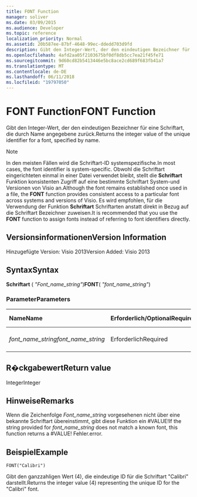 ```yaml
---
title: FONT Function
manager: soliver
ms.date: 03/09/2015
ms.audience: Developer
ms.topic: reference
localization_priority: Normal
ms.assetid: 20b587ee-87bf-4648-99ec-ddedd703d9fd
description: Gibt den Integer-Wert, der den eindeutigen Bezeichner für eine Schriftart, die durch Name angegebene zurück.
ms.openlocfilehash: 4afd2aa05f2103675bf0df8db5cc7ea21f45fe71
ms.sourcegitcommit: 9d60cd82b5413446e5bc8ace2cd689f683fb41a7
ms.translationtype: MT
ms.contentlocale: de-DE
ms.lasthandoff: 06/11/2018
ms.locfileid: "19797050"
---
```

# <a name="font-function"></a><span data-ttu-id="17485-103">FONT Function</span><span class="sxs-lookup"><span data-stu-id="17485-103">FONT Function</span></span>

<span data-ttu-id="17485-104">Gibt den Integer-Wert, der den eindeutigen Bezeichner für eine Schriftart, die durch Name angegebene zurück.</span><span class="sxs-lookup"><span data-stu-id="17485-104">Returns the integer value of the unique identifier for a font, specified by name.</span></span>
  
> [!NOTE]
> <span data-ttu-id="17485-105">In den meisten Fällen wird die Schriftart-ID systemspezifische.</span><span class="sxs-lookup"><span data-stu-id="17485-105">In most cases, the font identifier is system-specific.</span></span> <span data-ttu-id="17485-106">Obwohl die Schriftart eingerichteten einmal in einer Datei verwendet bleibt, stellt die **Schriftart** Funktion konsistenten Zugriff auf eine bestimmte Schriftart System-und Versionen von Visio an.</span><span class="sxs-lookup"><span data-stu-id="17485-106">Although the font remains established once used in a file, the **FONT** function provides consistent access to a particular font across systems and versions of Visio.</span></span> <span data-ttu-id="17485-107">Es wird empfohlen, für die Verwendung der Funktion **Schriftart** Schriftarten anstatt direkt in Bezug auf die Schriftart Bezeichner zuweisen.</span><span class="sxs-lookup"><span data-stu-id="17485-107">It is recommended that you use the **FONT** function to assign fonts instead of referring to font identifiers directly.</span></span> 
  
## <a name="version-information"></a><span data-ttu-id="17485-108">Versionsinformationen</span><span class="sxs-lookup"><span data-stu-id="17485-108">Version Information</span></span>

<span data-ttu-id="17485-109">Hinzugefügte Version: Visio 2013</span><span class="sxs-lookup"><span data-stu-id="17485-109">Version Added: Visio 2013</span></span> 
  
## <a name="syntax"></a><span data-ttu-id="17485-110">Syntax</span><span class="sxs-lookup"><span data-stu-id="17485-110">Syntax</span></span>

 <span data-ttu-id="17485-111">**Schriftart** ( _"Font_name_string"_)</span><span class="sxs-lookup"><span data-stu-id="17485-111">**FONT**( _"font_name_string"_)</span></span>
  
### <a name="parameters"></a><span data-ttu-id="17485-112">Parameter</span><span class="sxs-lookup"><span data-stu-id="17485-112">Parameters</span></span>

|<span data-ttu-id="17485-113">**Name**</span><span class="sxs-lookup"><span data-stu-id="17485-113">**Name**</span></span>|<span data-ttu-id="17485-114">**Erforderlich/Optional**</span><span class="sxs-lookup"><span data-stu-id="17485-114">**Required/Optional**</span></span>|<span data-ttu-id="17485-115">**Datentyp**</span><span class="sxs-lookup"><span data-stu-id="17485-115">**Data Type**</span></span>|<span data-ttu-id="17485-116">**Beschreibung**</span><span class="sxs-lookup"><span data-stu-id="17485-116">**Description**</span></span>|
|:-----|:-----|:-----|:-----|
| <span data-ttu-id="17485-117">_font_name_string_</span><span class="sxs-lookup"><span data-stu-id="17485-117">_font_name_string_</span></span> <br/> |<span data-ttu-id="17485-118">Erforderlich</span><span class="sxs-lookup"><span data-stu-id="17485-118">Required</span></span>  <br/> |<span data-ttu-id="17485-119">**string**</span><span class="sxs-lookup"><span data-stu-id="17485-119">**string**</span></span> <br/> |<span data-ttu-id="17485-120">Der Name der Schriftart.</span><span class="sxs-lookup"><span data-stu-id="17485-120">The name of the font.</span></span>  <br/> |
   
## <a name="return-value"></a><span data-ttu-id="17485-121">R�ckgabewert</span><span class="sxs-lookup"><span data-stu-id="17485-121">Return value</span></span>

<span data-ttu-id="17485-122">Integer</span><span class="sxs-lookup"><span data-stu-id="17485-122">Integer</span></span>
  
## <a name="remarks"></a><span data-ttu-id="17485-123">Hinweise</span><span class="sxs-lookup"><span data-stu-id="17485-123">Remarks</span></span>

<span data-ttu-id="17485-124">Wenn die Zeichenfolge *Font_name_string* vorgesehenen nicht über eine bekannte Schriftart übereinstimmt, gibt diese Funktion ein #VALUE!</span><span class="sxs-lookup"><span data-stu-id="17485-124">If the string provided for  *font_name_string*  does not match a known font, this function returns a #VALUE!</span></span> <span data-ttu-id="17485-125">Fehler.</span><span class="sxs-lookup"><span data-stu-id="17485-125">error.</span></span> 
  
## <a name="example"></a><span data-ttu-id="17485-126">Beispiel</span><span class="sxs-lookup"><span data-stu-id="17485-126">Example</span></span>

 `FONT("Calibri")`
  
<span data-ttu-id="17485-127">Gibt den ganzzahligen Wert (4), die eindeutige ID für die Schriftart "Calibri" darstellt.</span><span class="sxs-lookup"><span data-stu-id="17485-127">Returns the integer value (4) representing the unique ID for the "Calibri" font.</span></span>
  

